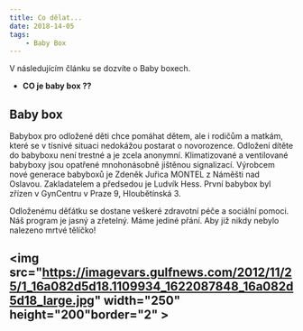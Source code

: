 ```yaml
---
title: Co dělat... 
date: 2018-14-05
tags: 
    - Baby Box
---
```

V následujícím článku se dozvíte o Baby boxech.

 - **CO je baby box ??** 

## Baby box

Babybox pro odložené děti chce pomáhat dětem, ale i rodičům a matkám, které se v tísnivé situaci nedokážou postarat o novorozence. Odložení dítěte do babyboxu není trestné a je zcela anonymní. Klimatizované a ventilované babyboxy jsou opatřené mnohonásobně jištěnou signalizací. Výrobcem nové generace babyboxů je Zdeněk Juřica MONTEL z Náměšti nad Oslavou. Zakladatelem a předsedou je Ludvík Hess. První babybox byl zřízen v GynCentru v Praze 9, Hloubětínská 3.

Odloženému děťátku se dostane veškeré zdravotní péče a sociální pomoci. Náš program je jasný a zřetelný. Máme jediné přání. Aby již nikdy nebylo nalezeno mrtvé tělíčko!
 
<img src="https://imagevars.gulfnews.com/2012/11/25/1_16a082d5d18.1109934_1622087848_16a082d5d18_large.jpg" width="250" height="200"border="2" >
---